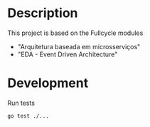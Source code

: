 # Description

This project is based on the Fullcycle modules
- "Arquitetura baseada em microsserviços"
- "EDA - Event Driven Architecture"

# Development

Run tests
```
go test ./...
```